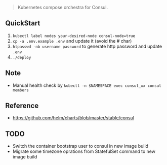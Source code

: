 > Kubernetes compose orchestra for Consul.

## QuickStart
1. `kubectl label nodes your-desired-node consul-node=true`
2. `cp -a .env.example .env` and update it (avoid the # char)
3. `htpasswd -nb username password` to generate http password and update `.env`
4. `./deploy`

## Note
* Manual health check by `kubectl -n $NAMESPACE exec consul_xx consul members`

## Reference
* https://github.com/helm/charts/blob/master/stable/consul

## TODO
* Switch the container bootstrap user to consul in new image build
* Migrate some timezone oprations from StatefulSet command to new image build
